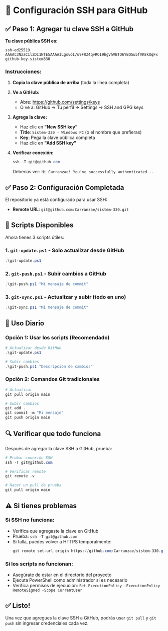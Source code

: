 # 🔐 Configuración SSH para GitHub

## ✅ Paso 1: Agregar tu clave SSH a GitHub

**Tu clave pública SSH es:**
```
ssh-ed25519 AAAAC3NzaC1lZDI1NTE5AAAAILgsvoI/u9FRZ4qvROI9hgVhVBTO6YBQ5u5fVK8kOqFx github-key-sistem330
```

### Instrucciones:

1. **Copia la clave pública de arriba** (toda la línea completa)

2. **Ve a GitHub:**
   - Abre: https://github.com/settings/keys
   - O ve a: GitHub → Tu perfil → Settings → SSH and GPG keys

3. **Agrega la clave:**
   - Haz clic en **"New SSH key"**
   - **Title**: `Sistem-330 - Windows PC` (o el nombre que prefieras)
   - **Key**: Pega la clave pública completa
   - Haz clic en **"Add SSH key"**

4. **Verificar conexión:**
   ```powershell
   ssh -T git@github.com
   ```
   Deberías ver: `Hi Carranzae! You've successfully authenticated...`

## ✅ Paso 2: Configuración Completada

El repositorio ya está configurado para usar SSH:
- **Remote URL**: `git@github.com:Carranzae/sistem-330.git`

## 📝 Scripts Disponibles

Ahora tienes 3 scripts útiles:

### 1. `git-update.ps1` - Solo actualizar desde GitHub
```powershell
.\git-update.ps1
```

### 2. `git-push.ps1` - Subir cambios a GitHub
```powershell
.\git-push.ps1 "Mi mensaje de commit"
```

### 3. `git-sync.ps1` - Actualizar y subir (todo en uno)
```powershell
.\git-sync.ps1 "Mi mensaje de commit"
```

## 🚀 Uso Diario

### Opción 1: Usar los scripts (Recomendado)
```powershell
# Actualizar desde GitHub
.\git-update.ps1

# Subir cambios
.\git-push.ps1 "Descripción de cambios"
```

### Opción 2: Comandos Git tradicionales
```powershell
# Actualizar
git pull origin main

# Subir cambios
git add .
git commit -m "Mi mensaje"
git push origin main
```

## 🔍 Verificar que todo funciona

Después de agregar la clave SSH a GitHub, prueba:

```powershell
# Probar conexión SSH
ssh -T git@github.com

# Verificar remote
git remote -v

# Hacer un pull de prueba
git pull origin main
```

## ⚠️ Si tienes problemas

### Si SSH no funciona:
- Verifica que agregaste la clave en GitHub
- Prueba: `ssh -T git@github.com`
- Si falla, puedes volver a HTTPS temporalmente:
  ```powershell
  git remote set-url origin https://github.com/Carranzae/sistem-330.git
  ```

### Si los scripts no funcionan:
- Asegúrate de estar en el directorio del proyecto
- Ejecuta PowerShell como administrador si es necesario
- Verifica permisos de ejecución: `Set-ExecutionPolicy -ExecutionPolicy RemoteSigned -Scope CurrentUser`

## ✅ Listo!

Una vez que agregues la clave SSH a GitHub, podrás usar `git pull` y `git push` sin ingresar credenciales cada vez.


